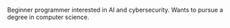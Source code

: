 Beginner programmer interested in AI and cybersecurity. Wants to pursue a degree in computer science.
